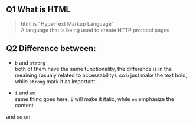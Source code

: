 ## Q1 What is HTML
> html is "HyperText Markup Language"  
> A language that is being used to create HTTP protocol pages

## Q2 Difference between:
- `b` and `strong`  
both of them have the same functionality, the difference is in the meaining (usualy related to accessability). so `b` just make the text bold, while `strong` mark it as important

- `i` and `em`  
same thing goes here, `i` will make it italic, while `em` emphasize the content

and so on
